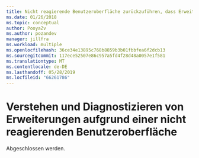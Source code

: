 ```yaml
---
title: Nicht reagierende Benutzeroberfläche zurückzuführen, dass Erweiterungen
ms.date: 01/26/2018
ms.topic: conceptual
author: PooyaZv
ms.author: pozandev
manager: jillfra
ms.workload: multiple
ms.openlocfilehash: 36ce34e13895c768b8859b3b01fbbfea6f2dcb13
ms.sourcegitcommit: 117ece52507e86c957a5fd4f28d48a0057e1f581
ms.translationtype: MT
ms.contentlocale: de-DE
ms.lasthandoff: 05/28/2019
ms.locfileid: "66261786"
---
```

# <a name="understanding-and-diagnosing-ui-unresponsiveness-caused-by-extensions"></a>Verstehen und Diagnostizieren von Erweiterungen aufgrund einer nicht reagierenden Benutzeroberfläche

Abgeschlossen werden.
